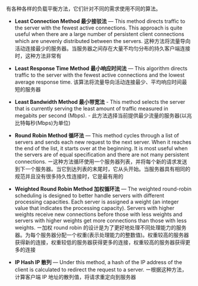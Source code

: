 有各种各样的负载平衡方法，它们针对不同的需求使用不同的算法。

-   **Least Connection Method 最少接驳法** — This method directs traffic to the server with the fewest active connections. This approach is quite useful when there are a large number of persistent client connections which are unevenly distributed between the servers. 这种方法将流量导向活动连接最少的服务器。当服务器之间存在大量不均匀分布的持久客户端连接时，这种方法非常有

-   **Least Response Time Method 最小响应时间法** — This algorithm directs traffic to the server with the fewest active connections and the lowest average response time. 
	该算法将流量导向活动连接最少、平均响应时间最短的服务器
	
-   **Least Bandwidth Method 最小带宽法** - This method selects the server that is currently serving the least amount of traffic measured in megabits per second (Mbps). - 此方法选择当前提供最少流量的服务器(以兆比特每秒(Mbps)为单位)

-   **Round Robin Method 循环法** — This method cycles through a list of servers and sends each new request to the next server. When it reaches the end of the list, it starts over at the beginning. It is most useful when the servers are of equal specification and there are not many persistent connections. ー这种方法循环使用一个服务器列表，并将每个新的请求发送到下一个服务器。当它到达列表的末尾时，它从头开始。当服务器具有相同的规范并且没有很多持久性连接时，它是最有用的

-   **Weighted Round Robin Method 加权循环法** — The weighted round-robin scheduling is designed to better handle servers with different processing capacities. Each server is assigned a weight (an integer value that indicates the processing capacity). Servers with higher weights receive new connections before those with less weights and servers with higher weights get more connections than those with less weights. ー加权 round robin 的设计是为了更好地处理不同处理能力的服务器。为每个服务器分配一个权重(表示处理能力的整数值)。权重较高的服务器获得新的连接，权重较低的服务器获得更多的连接，权重较高的服务器获得更多的连接

-   **IP Hash IP 散列** — Under this method, a hash of the IP address of the client is calculated to redirect the request to a server. ー根据这种方法，计算客户端 IP 地址的散列值，将请求重定向到服务器